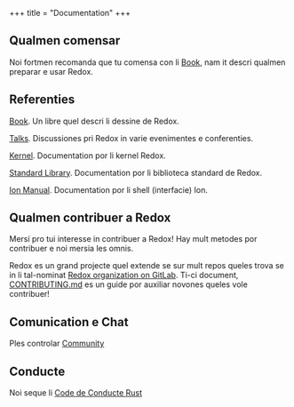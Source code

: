 +++
title = "Documentation"
+++

## Qualmen comensar

Noi fortmen recomanda que tu comensa con li [Book](https://doc.redox-os.org/book/), nam it descri qualmen preparar e usar Redox.

## Referenties

[Book](https://doc.redox-os.org/book/). Un libre quel descri li dessine de Redox.

[Talks](/talks/). Discussiones pri Redox in varie evenimentes e conferenties.

[Kernel](https://doc.redox-os.org/kernel/kernel/). Documentation por li kernel Redox.

[Standard Library](https://doc.redox-os.org/std/std/). Documentation por li biblioteca standard de Redox.

[Ion Manual](https://doc.redox-os.org/ion-manual/html). Documentation por li shell (interfacie) Ion.

## Qualmen contribuer a Redox

Mersí pro tui interesse in contribuer a Redox!
Hay mult metodes por contribuer e noi mersia les omnis.

Redox es un grand projecte quel extende se sur mult repos queles trova se in li tal-nominat
[Redox organization on GitLab](https://gitlab.redox-os.org/redox-os). Ti-ci document,
[CONTRIBUTING.md](https://gitlab.redox-os.org/redox-os/redox/blob/master/CONTRIBUTING.md)
es un guide por auxiliar novones queles vole contribuer!

## Comunication e Chat

Ples controlar [Community](/community/)

## Conducte

Noi seque li [Code de Conducte Rust](https://www.rust-lang.org/policies/code-of-conduct)
